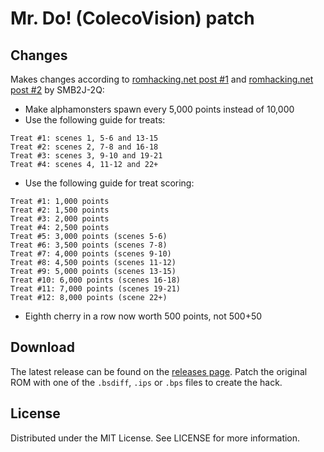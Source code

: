 # Mr. Do! (ColecoVision) patch

## Changes

Makes changes according to
[romhacking.net post #1](https://www.romhacking.net/forum/index.php?topic=36522.msg441531#msg441531)
and
[romhacking.net post #2](https://www.romhacking.net/forum/index.php?topic=36522.msg441803#msg441803)
by SMB2J-2Q:
* Make alphamonsters spawn every 5,000 points instead of 10,000
* Use the following guide for treats:
```
Treat #1: scenes 1, 5-6 and 13-15
Treat #2: scenes 2, 7-8 and 16-18
Treat #3: scenes 3, 9-10 and 19-21
Treat #4: scenes 4, 11-12 and 22+
```
* Use the following guide for treat scoring:
```
Treat #1: 1,000 points
Treat #2: 1,500 points
Treat #3: 2,000 points
Treat #4: 2,500 points
Treat #5: 3,000 points (scenes 5-6)
Treat #6: 3,500 points (scenes 7-8)
Treat #7: 4,000 points (scenes 9-10)
Treat #8: 4,500 points (scenes 11-12)
Treat #9: 5,000 points (scenes 13-15)
Treat #10: 6,000 points (scenes 16-18)
Treat #11: 7,000 points (scenes 19-21)
Treat #12: 8,000 points (scene 22+)
```
* Eighth cherry in a row now worth 500 points, not 500+50

## Download
The latest release can be found on the
[releases page](https://github.com/lightbulb-sun/mrdo-patch/releases).
Patch the original ROM with one of the `.bsdiff`, `.ips` or `.bps` files
to create the hack.

## License
Distributed under the MIT License. See LICENSE for more information.
